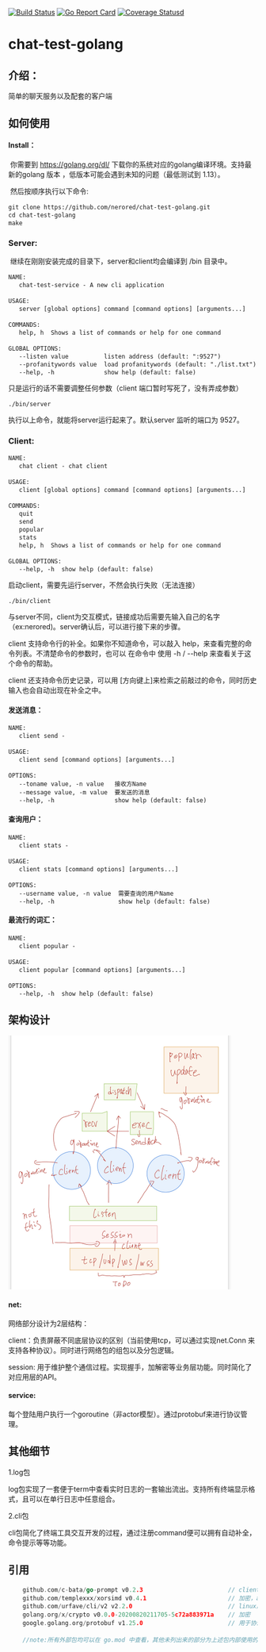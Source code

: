 [![Build Status][1]][2] [![Go Report Card][3]][4] [![Coverage Statusd][5]][6]
# chat-test-golang

## 介绍：

简单的聊天服务以及配套的客户端

## 如何使用

####  Install：

​	你需要到 https://golang.org/dl/ 下载你的系统对应的golang编译环境。支持最新的golang 版本 ，低版本可能会遇到未知的问题（最低测试到 1.13）。

​	然后按顺序执行以下命令:

```shell
git clone https://github.com/nerored/chat-test-golang.git
cd chat-test-golang
make
```

### Server:

​	继续在刚刚安装完成的目录下，server和client均会编译到 /bin 目录中。

```shell
NAME:
   chat-test-service - A new cli application

USAGE:
   server [global options] command [command options] [arguments...]

COMMANDS:
   help, h  Shows a list of commands or help for one command

GLOBAL OPTIONS:
   --listen value          listen address (default: ":9527")
   --profanitywords value  load profanitywords (default: "./list.txt")
   --help, -h              show help (default: false) 
```

只是运行的话不需要调整任何参数（client 端口暂时写死了，没有弄成参数）

```shell
./bin/server
```

执行以上命令，就能将server运行起来了。默认server 监听的端口为 9527。

### Client:

```shell
NAME:
   chat client - chat client

USAGE:
   client [global options] command [command options] [arguments...]

COMMANDS:
   quit
   send
   popular
   stats
   help, h  Shows a list of commands or help for one command

GLOBAL OPTIONS:
   --help, -h  show help (default: false)
```

启动client，需要先运行server，不然会执行失败（无法连接）

```shell
./bin/client
```

与server不同，client为交互模式，链接成功后需要先输入自己的名字（ex:nerored)。server确认后，可以进行接下来的步骤。

client 支持命令行的补全。如果你不知道命令，可以敲入 help，来查看完整的命令列表。不清楚命令的参数时，也可以 在命令中 使用 -h / --help 来查看关于这个命令的帮助。

client 还支持命令历史记录，可以用 [方向键上]来检索之前敲过的命令，同时历史输入也会自动出现在补全之中。

#### 发送消息：

```
NAME:
   client send -

USAGE:
   client send [command options] [arguments...]

OPTIONS:
   --toname value, -n value   接收方Name
   --message value, -m value  要发送的消息
   --help, -h                 show help (default: false)
```

#### 查询用户：

```
NAME:
   client stats -

USAGE:
   client stats [command options] [arguments...]

OPTIONS:
   --username value, -n value  需要查询的用户Name
   --help, -h                  show help (default: false)
```

#### 最流行的词汇：

```
NAME:
   client popular -

USAGE:
   client popular [command options] [arguments...]

OPTIONS:
   --help, -h  show help (default: false)
```



## 架构设计

<img src="./res/IMG_0092.jpg" alt="IMG_0092" style="zoom:50%;" />

#### net:

网络部分设计为2层结构：

client：负责屏蔽不同底层协议的区别（当前使用tcp，可以通过实现net.Conn 来支持各种协议）。同时进行网络包的组包以及分包逻辑。

session: 用于维护整个通信过程。实现握手，加解密等业务层功能。同时简化了对应用层的API。

#### service:

每个登陆用户执行一个goroutine（非actor模型）。通过protobuf来进行协议管理。

## 其他细节

1.log包

log包实现了一套便于term中查看实时日志的一套输出流出。支持所有终端显示格式，且可以在单行日志中任意组合。

2.cli包

cli包简化了终端工具交互开发的过程，通过注册command便可以拥有自动补全，命令提示等等功能。

## 引用

 

```go
 	github.com/c-bata/go-prompt v0.2.3                        // client用于终端交互，在cli引用
    github.com/templexxx/xorsimd v0.4.1                       // 加密，aes加密代码来自于 github.com/xtaic/kcptun
    github.com/urfave/cli/v2 v2.2.0                           // linux风格参数解析
    golang.org/x/crypto v0.0.0-20200820211705-5c72a883971a    // 加密
    google.golang.org/protobuf v1.25.0                        // 用于协议管理

    //note:所有外部包均可以在 go.mod 中查看，其他未列出来的部分为上述包内部使用的依赖。
```
[1]: https://travis-ci.org/nerored/chat-test-golang.svg?branch=master
[2]: https://travis-ci.org/nerored/chat-test-golang
[3]: https://goreportcard.com/badge/github.com/nerored/chat-test-golang
[4]: https://goreportcard.com/report/github.com/nerored/chat-test-golang
[5]: https://codecov.io/gh/nerored/chat-test-golang/branch/master/graph/badge.svg
[6]: https://codecov.io/gh/nerored/chat-test-golang
